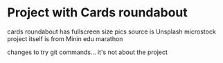 # Project with Cards roundabout

cards roundabout has fullscreen size
pics source is Unsplash microstock
project itself is from Minin edu marathon

changes to try git commands...
it's not about the project